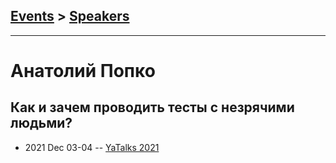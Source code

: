 ## [Events](../README.md) > [Speakers](../speakers.md)
---

# Анатолий Попко

## Как и зачем проводить тесты с незрячими людьми?
- 2021 Dec 03-04 -- [YaTalks 2021](https://youtu.be/0LqfcuBTpYw)    
